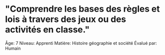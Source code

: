 # "Comprendre les bases des règles et lois à travers des jeux ou des activités en classe."

Âge: 7
Niveau: Apprenti
Matière: Histoire géographie et société
Évalué par: Humain